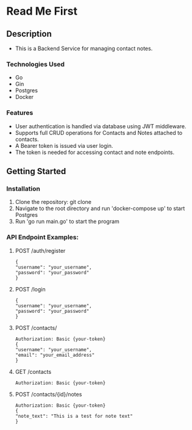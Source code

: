 # Read Me First
## Description
* This is a Backend Service for managing contact notes.

### Technologies Used
* Go
* Gin
* Postgres
* Docker

### Features
* User authentication is handled via database using JWT middleware.
* Supports full CRUD operations for Contacts and Notes attached to contacts.
* A Bearer token is issued via user login.
* The token is needed for accessing contact and note endpoints.

## Getting Started
### Installation
1. Clone the repository: git clone <repository-url>
2. Navigate to the root directory and run 'docker-compose up' to start Postgres
4. Run 'go run main.go' to start the program

### API Endpoint Examples:
1. POST /auth/register
   ````
   {
   "username": "your_username",
   "password": "your_password"
   }
   ````
   
2. POST /login 
   ````
   {
   "username": "your_username",
   "password": "your_password"
   }
   ````
   
3. POST /contacts/
   ````
   Authorization: Basic {your-token}
   {
   "username": "your_username",
   "email": "your_email_address"
   }
   ````
 
4. GET /contacts
   ````
   Authorization: Basic {your-token}
   ````
   
5. POST /contacts/{id}/notes
   ````
   Authorization: Basic {your-token}
   {
   "note_text": "This is a test for note text"
   }
   ````
